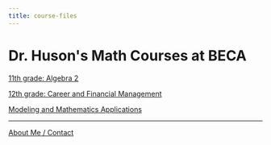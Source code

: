 ```yaml
---
title: course-files
---
```


# Dr. Huson's Math Courses at BECA

[11th grade: Algebra 2](alg2)

[12th grade: Career and Financial Management](cfm)

[Modeling and Mathematics Applications](modeling)

-----

[About Me / Contact](https://math.huson.com/Contact)

<!--
[common-errors](https://raw.githubusercontent.com/chrishuson/chrishuson.github.io/master/common-errors)
-->